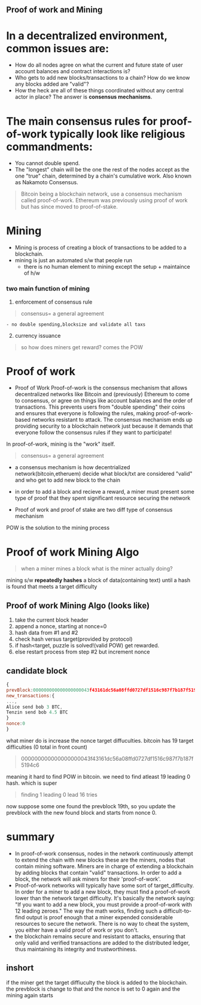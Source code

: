 ## Proof of work and Mining
# In a decentralized environment, common issues are:
- How do all nodes agree on what the current and future state of user account balances and contract interactions is?
- Who gets to add new blocks/transactions to a chain? How do we know any blocks added are "valid"?
- How the heck are all of these things coordinated without any central actor in place?
The answer is **consensus mechanisms**.
# The main consensus rules for proof-of-work typically look like religious commandments:

- You cannot double spend.
- The "longest" chain will be the one the rest of the nodes accept as the one "true" chain, determined by a chain's cumulative work. Also known as Nakamoto Consensus.
> Bitcoin being a blockchain network, use a consensus mechanism called proof-of-work. Ethereum was previously using proof of work but has since moved to proof-of-stake. 

# Mining
- Mining is process of creating a block of transactions to be added to a blockchain.
- mining is just an automated s/w that people run
    - there is no human element to mining except the setup + maintaince of h/w
### two main function of mining
1. enforcement of consensus rule
>consensus= a general agreement

    - no double spending,blocksize and validate all taxs
2. currency issuance
>so how does miners get reward?
comes the POW
# Proof of work
- Proof of Work
Proof-of-work is the consensus mechanism that allows decentralized networks like Bitcoin and (previously) Ethereum to come to consensus, or agree on things like account balances and the order of transactions. This prevents users from "double spending" their coins and ensures that everyone is following the rules, making proof-of-work-based networks resistant to attack. The consensus mechanism ends up providing security to a blockchain network just because it demands that everyone follow the consensus rules if they want to participate!

In proof-of-work, mining is the "work" itself.
>consensus= a general agreement
- a consensus mechanism is how decentrialized network(bitcoin,etheruem) decide what block/txt are considered "valid" and who get to add new block to the chain
- in order to add a block and recieve a reward, a miner must present some type of proof that they spent significant resource securing the network

- Proof of work and proof of stake are two diff type of consensus mechanism

POW is the solution to the mining process
# Proof of work Mining Algo
>when a miner mines a block what is the miner actually doing?

mining s/w **repeatedly hashes** a block of data(containing text) until a hash is found that meets a target difficulty
## Proof of work Mining Algo (looks like)
1. take the current block header
2. append a nonce, starting at nonce=0
3. hash data from #1 and #2
4. check hash versus target(provided by protocol)
5. if hash&lt;target, puzzle is solved!(valid POW) get rewarded.
6. else restart process from step #2 but increment nonce

## candidate block
```js
{
prevBlock:000000000000000000043f43161dc56a08ffd0727df1516c987f7b187f5194c6,
new_transactions:{
...,
Alice send bob 3 BTC,
Tenzin send bob 4.5 BTC
}
nonce:0
}
```
what miner do is increase the nonce
target diffuculties. bitcoin has 19 target difficulties (0 total in front count)
>000000000000000000043f43161dc56a08ffd0727df1516c987f7b187f5194c6

meaning it hard to find POW in bitcoin.
we need to find atleast 19 leading 0 hash. which is super 

>finding 1 leading 0 lead 16 tries

now suppose some one found the prevblock 19th, so you update the prevblock with the new found block and starts from nonce 0.

# summary
- In proof-of-work consensus, nodes in the network continuously attempt to extend the chain with new blocks these are the miners, nodes that contain mining software. Miners are in charge of extending a blockchain by adding blocks that contain "valid" transactions. In order to add a block, the network will ask miners for their 'proof-of-work'.
- Proof-of-work networks will typically have some sort of target_difficulty. In order for a miner to add a new block, they must find a proof-of-work lower than the network target difficulty. It's basically the network saying: "If you want to add a new block, you must provide a proof-of-work with 12 leading zeroes." The way the math works, finding such a difficult-to-find output is proof enough that a miner expended considerable resources to secure the network. There is no way to cheat the system, you either have a valid proof of work or you don't.
- the blockchain remains secure and resistant to attacks, ensuring that only valid and verified transactions are added to the distributed ledger, thus maintaining its integrity and trustworthiness.

## inshort
if the miner get the target diffiuculty the block is added to the blockchain. the prevblock is change to that and the nonce is set to 0 again and the mining again starts